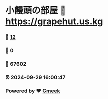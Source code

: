 # 小饅頭の部屋 :link: https://grapehut.us.kg 
### :page_facing_up: [12](https://grapehut.us.kg/tag.html) 
### :speech_balloon: 0 
### :hibiscus: 67602 
### :alarm_clock: 2024-09-29 16:00:47 
### Powered by :heart: [Gmeek](https://github.com/Meekdai/Gmeek)
